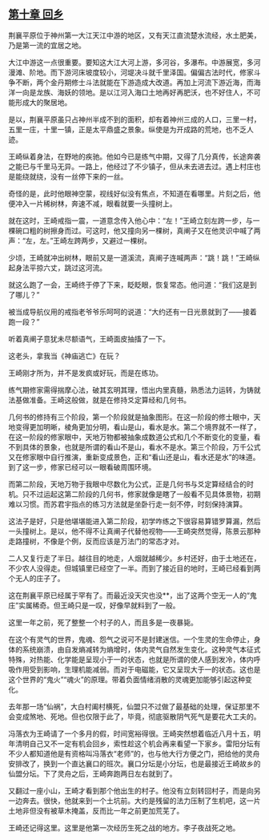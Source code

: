 ## [第十章 回乡](https://www.xxbiquge.com/11_11207/8803098.html)


  荆襄平原位于神州第一大江天江中游的地区，又有天江直流楚水流经，水土肥美，乃是第一流的宜居之地。

  大江中游这一点很重要。要知这大江大河上游，多河谷，多瀑布。中游展宽，多河漫滩、阶地。而下游河床坡度较小，河堤决斗就千里泽国。偏偏古法时代，修家斗争不断，两个金丹期修士斗法就能在下游造成大改道。再加上河流下游近海，而海洋一向是龙族、海妖的领地。是以江河入海口土地再好再肥沃，也不好住人，不可能形成大的聚居地。

  是以，荆襄平原虽只占神州半成不到的面积，却有着神州三成的人口，三里一村，五里一庄，十里一镇，正是太平鼎盛之景象。纵使是为开成路的荒地，也不乏人迹。

  王崎纵着身法，在野地的疾驰。他如今已是练气中期，又得了几分真传，长途奔袭之能已与千里马无异。一路上，他经过了不少镇子，但从未去进去过。遇上村庄也是能绕就绕，没有一丝停下来的一丝。

  奇怪的是，此时他眼神空蒙，视线好似没有焦点，不知道在看哪里。片刻之后，他便冲入一片稀树林，奔速不减，眼看就要一头撞树上。

  就在这时，王崎戒指一震，一道意念传入他心中：“左！”王崎立刻左跨一步，与一棵碗口粗的树擦身而过。可这时，他又撞向另一棵树，真阐子又在他灵识中喊了两声：“左，左。”王崎左跨两步，又避过一棵树。

  少顷，王崎就冲出树林，眼前又是一道溪流，真阐子连喊两声：“跳！跳！”王崎纵起身法平掠六丈，跳过这河流。

  就这么跑了一会，王崎终于停了下来，眨眨眼，恢复常态。他问道：“我们这是到了哪儿？”

  被当成导航仪用的戒指老爷爷乐呵呵的说道：“大约还有一日光景就到了——接着跑一段？”

  听着真阐子意犹未尽额语气，王崎面皮抽搐了一下。

  这老头，拿我当《神庙逃亡》在玩？

  王崎刚才所为，并不是发疯或好玩，而是在练功。

  练气期修家需得揣摩心法，破其玄明其理，悟出内里真髓，熟悉法力运转，为铸就法基做准备。王崎这般做，就是在修持爻定算经和几何书。

  几何书的修持有三个阶段，第一个阶段就是抽象图形。在这一阶段的修士眼中，天地变得更加明晰，棱角更加分明，看山是山，看水是水。第二个境界就不一样了，在这一阶段的修家眼中，天地万物都被抽象成数道公式和几个不断变化的变量，看不到具体的景象，也就是所谓的看山不是山，看水不是水。第三个阶段，万千公式又在修家眼中自行推演，重新变成景色，正和“看山还是山，看水还是水”的味道。到了这一步，修家已经可以一眼看破周围环境。

  而第二阶段，天地万物于我眼中尽数化为公式，正是几何书与爻定算经结合的时机。只不过运起这第二阶段的几何书，修家就像是瞎了一般看不见具体景物，初期难以习惯。而苏君宇指点的练习方法就是坐卧行走一刻不停，时刻保持演算。

  这法子是好，只是他堪堪能进入第二阶段，初学咋练之下很容易算错罗算漏，然后一头撞树上。是以，他不得不让真阐子代替他视物——王崎突然觉得，陈景云那种走路撞树，不像是个例，反而应该是万法门的常态才对。

  二人又复行走了半日。越往目的地走，人烟就越稀少。乡村还好，由于土地还在，不少农人没得走。但城镇里已经空了一半。而到了接近目的地时，王崎已经看到两个无人的庄子了。

  这在荆襄平原已经属于罕有了。而最近没天灾也没**，出了这两个空无一人的“鬼庄”实属稀奇。但王崎只是一叹，好像早就料到了一般。

  这里一年之前，死了整整一个村子的人，而且多是一夜暴毙。

  在这个有灵气的世界，鬼魂、怨气之说可不是封建迷信。一个生灵的生命停止，身体的系统崩溃，由自发熵减转为熵增时，体内灵气自然发生变化。这种灵气本征式特殊，对热能、化学能是呈现小于一的状态，也就是所谓的使人感到发冷，体内呼吸作用受到影响，生理机能减弱。而对于电磁能，它又呈现大于一的状态。这也是这个世界的“鬼火”“魂火”的原理。带着负面情绪消散的灵魂更加能够引起这种变化。

  去年那一场“仙祸”，大白村阖村横死，仙盟只不过做了最基础的处理，保证那里不会变成煞地、死地。但也仅限于此了，毕竟，彻底驱散阴气死气是要花大工夫的。

  冯落衣为王崎请了一个多月的假，时间宽裕得很。王崎突然想着临近八月十五，明年清明自己又不一定有机会回乡，索性趁这个机会再来看望一下家乡。雷阳分坛有不少人都知道他是有资格叫冯落衣“老师”的，也与他大行方便之门，把给他的灵舟安排改了，换到一个直达襄口的班次。襄口分坛是小分坛，也是最接近王崎故乡的仙盟分坛。下了灵舟之后，王崎奔跑两日左右就到了。

  又翻过一座小山，王崎才看到那个他出生的村子。他没有立刻转回村子，而是向另一边奔去。很快，他就来到一个土坑前。大约是残留的法力压制了生机吧，这一片土地非但没有被草木掩盖，反而比一年之前更加荒芜了。

  王崎还记得这里。这里是他第一次经历生死之战的地方。李子夜战死之地。
